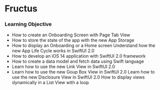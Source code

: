 # Fructus

<h3>Learning Objective</h3> 

- How to create an Onboarding Screen with Page Tab View
- How to store the state of the app with the new App Storage
- How to display an Onboarding or a Home screen Understand how the new App Life Cycle works in SwiftUI 2.0
- How to develop an iOS 14 application with SwiftUI 2.0 framework
- How to create a data model and fetch data using Swift language
- Learn how to use the new Link View in SwiftUI 2.0
- Learn how to use the new Goup Box View in SwiftUI 2.0 Learn how to use the new Disclosure View in SwiftUI 2.0 How to display views dynamically in a List View with a loop

